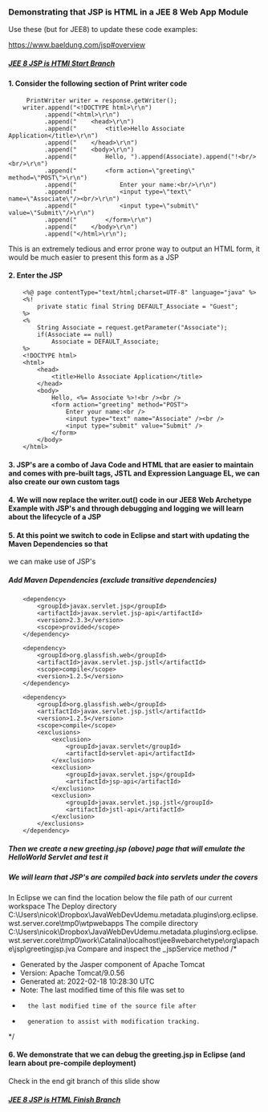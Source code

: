 ### Demonstrating that JSP is HTML in a JEE 8 Web App Module

Use these (but for JEE8) to update these code examples:

https://www.baeldung.com/jsp#overview


##### [JEE 8 JSP is HTMl Start Branch](https://github.com/NicorDesigns/javawebdevcourse/tree/jee8web-jsp-is-html-start)

#### 1. Consider the following section of Print writer code 

		 PrintWriter writer = response.getWriter();
        writer.append("<!DOCTYPE html>\r\n")
              .append("<html>\r\n")
              .append("    <head>\r\n")
              .append("        <title>Hello Associate Application</title>\r\n")
              .append("    </head>\r\n")
              .append("    <body>\r\n")
              .append("        Hello, ").append(Associate).append("!<br/><br/>\r\n")
              .append("        <form action=\"greeting\" method=\"POST\">\r\n")
              .append("            Enter your name:<br/>\r\n")
              .append("            <input type=\"text\" name=\"Associate\"/><br/>\r\n")
              .append("            <input type=\"submit\" value=\"Submit\"/>\r\n")
              .append("        </form>\r\n")
              .append("    </body>\r\n")
              .append("</html>\r\n");
    
        
This is an extremely tedious and error prone way to output an HTML form, it would be much easier to present this form as a JSP

#### 2. Enter the JSP


		<%@ page contentType="text/html;charset=UTF-8" language="java" %>
		<%!
		    private static final String DEFAULT_Associate = "Guest";
		%>
		<%
		    String Associate = request.getParameter("Associate");
		    if(Associate == null)
		        Associate = DEFAULT_Associate;
		%>
		<!DOCTYPE html>
		<html>
		    <head>
		        <title>Hello Associate Application</title>
		    </head>
		    <body>
		        Hello, <%= Associate %>!<br /><br />
		        <form action="greeting" method="POST">
		            Enter your name:<br />
		            <input type="text" name="Associate" /><br />
		            <input type="submit" value="Submit" />
		        </form>
		    </body>
		</html>

		 
 
#### 3. JSP's are a combo of Java Code and HTML that are easier to maintain and comes with pre-built tags, JSTL and Expression Language EL, we can also create our own custom tags         
        

#### 4. We will now replace the writer.out() code in our JEE8 Web Archetype Example with JSP's and through debugging and logging we will learn about the lifecycle of a JSP


#### 5. At this point we switch to code in Eclipse and start with updating the Maven Dependencies so that
we can make use of JSP's

##### Add Maven Dependencies (exclude transitive dependencies)
	
		<dependency>
			<groupId>javax.servlet.jsp</groupId>
			<artifactId>javax.servlet.jsp-api</artifactId>
			<version>2.3.3</version>
			<scope>provided</scope>
		</dependency>

		<dependency>
			<groupId>org.glassfish.web</groupId>
			<artifactId>javax.servlet.jsp.jstl</artifactId>
			<scope>compile</scope>
			<version>1.2.5</version>
		</dependency>

		<dependency>
			<groupId>org.glassfish.web</groupId>
			<artifactId>javax.servlet.jsp.jstl</artifactId>
			<version>1.2.5</version>
			<scope>compile</scope>
			<exclusions>
				<exclusion>
					<groupId>javax.servlet</groupId>
					<artifactId>servlet-api</artifactId>
				</exclusion>
				<exclusion>
					<groupId>javax.servlet.jsp</groupId>
					<artifactId>jsp-api</artifactId>
				</exclusion>
				<exclusion>
					<groupId>javax.servlet.jsp.jstl</groupId>
					<artifactId>jstl-api</artifactId>
				</exclusion>
			</exclusions>
		</dependency>

##### Then we create a new greeting.jsp (above) page that will emulate the HelloWorld Servlet and test it

##### We will learn that JSP's are compiled back into servlets under the covers
In Eclipse we can find the location below the file path of our current workspace
The Deploy directory
C:\Users\nicok\Dropbox\JavaWebDevUdemu\.metadata\.plugins\org.eclipse.wst.server.core\tmp0\wtpwebapps
The compile directory
C:\Users\nicok\Dropbox\JavaWebDevUdemu\.metadata\.plugins\org.eclipse.wst.server.core\tmp0\work\Catalina\localhost\jee8webarchetype\org\apache\jsp\greetingjsp.jva
Compare and inspect the _jspService method 
/*
 * Generated by the Jasper component of Apache Tomcat
 * Version: Apache Tomcat/9.0.56
 * Generated at: 2022-02-18 10:28:30 UTC
 * Note: The last modified time of this file was set to
 *       the last modified time of the source file after
 *       generation to assist with modification tracking.
 */

#### 6. We demonstrate that we can debug the greeting.jsp in Eclipse (and learn about pre-compile deployment)

Check in the end git branch of this slide show 

##### [JEE 8 JSP is HTML Finish Branch](https://github.com/NicorDesigns/javawebdevcourse/tree/jee8web-jsp-is-html-end)

    

